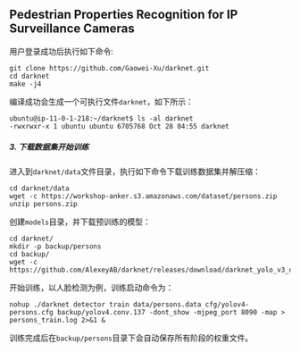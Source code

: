 ## Pedestrian Properties Recognition for IP Surveillance Cameras

用户登录成功后执行如下命令:
```angular2html
git clone https://github.com/Gaowei-Xu/darknet.git
cd darknet
make -j4
```

编译成功会生成一个可执行文件`darknet`，如下所示：
```angular2html
ubuntu@ip-11-0-1-218:~/darknet$ ls -al darknet
-rwxrwxr-x 1 ubuntu ubuntu 6705768 Oct 28 04:55 darknet
```


##### 3. 下载数据集开始训练
进入到`darknet/data`文件目录，执行如下命令下载训练数据集并解压缩：
```angular2html
cd darknet/data
wget -c https://workshop-anker.s3.amazonaws.com/dataset/persons.zip
unzip persons.zip

```

创建`models`目录，并下载预训练的模型：
```angular2html
cd darknet/
mkdir -p backup/persons
cd backup/
wget -c https://github.com/AlexeyAB/darknet/releases/download/darknet_yolo_v3_optimal/yolov4.conv.137
```

开始训练，以人脸检测为例，训练启动命令为：
```angular2html
nohup ./darknet detector train data/persons.data cfg/yolov4-persons.cfg backup/yolov4.conv.137 -dont_show -mjpeg_port 8090 -map > persons_train.log 2>&1 &
```

训练完成后在`backup/persons`目录下会自动保存所有阶段的权重文件。

